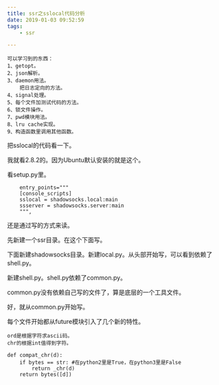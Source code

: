 ```yaml
---
title: ssr之sslocal代码分析
date: 2019-01-03 09:52:59
tags:
	- ssr

---
```




````
可以学习到的东西：
1、getopt。
2、json解析。
3、daemon用法。
	把日志定向的方法。
4、signal处理。
5、每个文件加测试代码的方法。
6、锁文件操作。
7、pwd模块用法。
8、lru cache实现。
9、构造函数里调用其他函数。

````



把sslocal的代码看一下。

我就看2.8.2的。因为Ubuntu默认安装的就是这个。

看setup.py里。

```
    entry_points="""
    [console_scripts]
    sslocal = shadowsocks.local:main
    ssserver = shadowsocks.server:main
    """,
```



还是通过写的方式来读。

先新建一个ssr目录。在这个下面写。

下面新建shadowsocks目录。新建local.py。从头部开始写，可以看到依赖了shell.py。

新建shell.py。shell.py依赖了common.py。

common.py没有依赖自己写的文件了，算是底层的一个工具文件。

好，就从common.py开始写。

每个文件开始都从future模块引入了几个新的特性。

```
ord是根据字符求ascii码。
chr的根据int值得到字符。
```

```
def compat_chr(d):
    if bytes == str: #在python2里是True，在python3里是False
        return _chr(d)
    return bytes([d])
```

